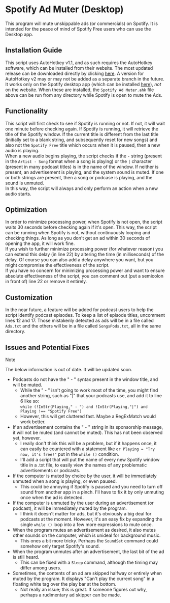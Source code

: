 
# Spotify Ad Muter (Desktop)

This program will mute unskippable ads (or commercials) on Spotify. It is intended for the peace of mind of Spotify Free users who can use the Desktop app.

## Installation Guide

This script uses AutoHotkey v1.1, and as such requires the AutoHotkey software, which can be installed from their website. The most updated release can be downloaded directly by clicking [here](https://www.autohotkey.com/download/ahk-install.exe). A version for AutoHotkey v2 may or may not be added as a separate branch in the future. It works only on the Spotify desktop app (which can be installed [here](https://www.spotify.com/de-en/download/other/)), *not* on the website. When these are installed, the `Spotify Ad Muter.ahk` file above can be run from any directory while Spotify is open to mute the Ads.

## Functionality

This script will first check to see if Spotify is running or not. If not, it will wait one minute before checking again. If Spotify is running, it will retrieve the title of the Spotify window. If the current title is different from the last title (initially set to a blank string, and subsequently reset for new songs) and also not the `Spotify Free` title which occurs when it is paused, then a new audio is playing.  
When a new audio begins playing, the script checks if the ` - ` string (present in the `Artist - Song` format when a song is playing) or the `|` character (present in many podcast titles) is in the name of the window. If neither is present, an advertisement is playing, and the system sound is muted. If one or both strings are present, then a song or podcase is playing, and the sound is unmuted.  
In this way, the script will always and only perform an action when a new audio starts. 


## Optimization

In order to minimize processing power, when Spotify is not open, the script waits 30 seconds before checking again if it's open. This way, the script can be running when Spotify is not, without continuously looping and checking things. As long as you don't get an ad within 30 seconds of opening the app, it will work fine.  
If you wish to further minimize processing power (for whatever reason) you can extend this delay (in line 22) by altering the time (in milliseconds) of the delay. Of course you can also add a delay anywhere you want, but you might compromise the effectiveness of the script.  
If you have no concern for minimizing processing power and want to ensure absolute effectiveness of the script, you can comment out (put a semicolon in front of) line 22 or remove it entirely.

## Customization

In the near future, a feature will be added for podcast users to help the script identify podcast episodes. To keep a list of episode titles, uncomment lines 12 and 17. Those mistakenly detected as ads will be in a file called `Ads.txt` and the others will be in a file called `SongsPods.txt`, all in the same directory.

## Issues and Potential Fixes

> [!NOTE]
> The below information is out of date. It will be updated soon.

- Podcasts do not have the " - " syntax present in the window title, and will be muted.
	- While the " - " isn't going to work most of the time, you might find another string, such as "|" that your podcasts use, and add it to line 6 like so:  
`while (!InStr(Playing," - ") and !InStr(Playing,"|") and Playing !== "Spotify Free")`  
	- However, this will get cluttered fast. Maybe a RegExMatch would work better.
- If an advertisement contains the " - " string in its sponsorship message, it will not be muted (and cannot be muted). This has not been observed yet, however.
	- I really don't think this will be a problem, but if it happens once, it can easily be countered with a statement like `or Playing = "Try now, it's free!"` put in the `while ()` condition.
	- I'll add a script that will put the name of every new Spotify window title in a .txt file, to easily view the names of any problematic advertisements or podcasts.
 - If the computer is muted by choice by the user, it will be immediately unmuted when a song is playing, or even paused.
	- This could be annoying if Spotify is paused and you need to turn off sound from another app in a pinch. I'll have to fix it by only unmuting once when the ad is detected.
 - If the computer is unmuted by the user during an advertisement (or podcast), it will be immediately muted by the program.
	- I think it doesn't matter for ads, but it's obviously a big deal for podcasts at the moment. However, it's an easy fix by expanding the single `while ()` loop into a few more expressions to mute once.
 - When the program mutes an advertisement as desired, it also mutes other sounds on the computer, which is unideal for background music.
	- This ones a bit more tricky. Perhaps the `SoundSet` command could somehow only target Spotify's sound.
 - When the program unmutes after an advertisement, the last bit of the ad is still heard.
	- This can be fixed with a `Sleep` command, although the timing may differ among users.
 - Sometimes, the contents of an ad are skipped halfway or entirely when muted by the program. It displays "Can't play the current song" in a floating white tag over the play bar at the bottom.
	- Not really an issue; this is great. If someone figures out why, perhaps a rudimentary ad skipper can be made.